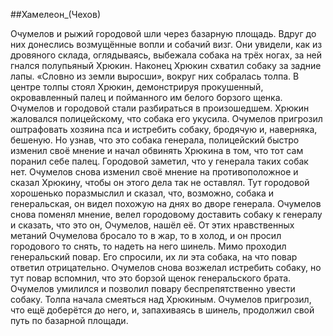 ##Хамелеон_(Чехов)


Очумелов и рыжий городовой шли через базарную площадь.
Вдруг до них донеслись возмущённые вопли и собачий визг. Они увидели, как из дровяного склада, оглядываясь, выбежала собака на трёх ногах, за ней гнался полупьяный Хрюкин.
Наконец Хрюкин схватил собаку за задние лапы. «Словно из земли выросши», вокруг них собралась толпа. В центре толпы стоял Хрюкин, демонстрируя прокушенный, окровавленный палец и пойманного им белого борзого щенка.
Очумелов и городовой стали разбираться в произошедшем. Хрюкин жаловался полицейскому, что собака его укусила. Очумелов пригрозил оштрафовать хозяина пса и истребить собаку, бродячую и, наверняка, бешеную. Но узнав, что это собака генерала, полицейский быстро изменил своё мнение и начал обвинять Хрюкина в том, что тот сам поранил себе палец.
Городовой заметил, что у генерала таких собак нет. Очумелов снова изменил своё мнение на противоположное и сказал Хрюкину, чтобы он этого дела так не оставлял. Тут городовой хорошенько поразмыслил и сказал, что, возможно, собака и генеральская, он видел похожую на днях во дворе генерала. Очумелов снова поменял мнение, велел городовому доставить собаку к генералу и сказать, что это он, Очумелов, нашёл её. От этих нравственных метаний Очумелова бросало то в жар, то в холод, и он просил городового то снять, то надеть на него шинель.
Мимо проходил генеральский повар. Его спросили, их ли эта собака, на что повар ответил отрицательно. Очумелов снова возжелал истребить собаку, но тут повар вспомнил, что это борзой щенок генеральского брата. Очумелов умилился и позволил повару беспрепятственно увести собаку. Толпа начала смеяться над Хрюкиным. Очумелов пригрозил, что ещё доберётся до него, и, запахиваясь в шинель, продолжил свой путь по базарной площади.

